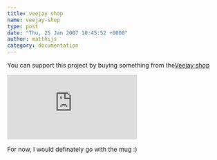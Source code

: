 ```yaml
---
title: veejay shop
name: veejay-shop
type: post
date: "Thu, 25 Jan 2007 10:45:52 +0000"
author: matthijs
category: documentation
---
```

You can support this project by buying something from the[Veejay shop][0]

[![](http://spreadshirt.net/image.php?type=image&amp;partner_id=896281&amp;product_id=5151558&amp;img_id=1&amp;size=big&amp;bgcolor_images=white)](#)

For now, I would definately go with the mug :)

[0]: http://231947.spreadshirt.net